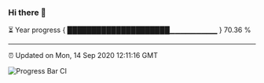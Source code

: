 ### Hi there 👋

⏳ Year progress { █████████████████████▁▁▁▁▁▁▁▁▁ } 70.36 %

---

⏰ Updated on Mon, 14 Sep 2020 12:11:16 GMT

![Progress Bar CI](https://github.com/liununu/liununu/workflows/Progress%20Bar%20CI/badge.svg)
